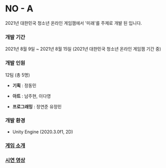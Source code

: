 # NO - A

2021년 대한민국 청소년 온라인 게임잼에서 '미래'를 주제로 개발 된 <NO-A>입니다.



### 개발 기간

2021년 8월 9일 ~ 2021년 8월 15일 (2021년 대한민국 청소년 온라인 게임잼 기간 중)



### 개발 인원

12팀 (총 5명)

- **기획** : 정동민

- **아트** : 남주현, 이다영

- **프로그래밍** : 정연준 유정민



### 개발 환경

- Unity Engine (2020.3.0f1, 2D)



### [게임 소개](./IntroGame.md)



### [시연 영상](https://drive.google.com/file/d/1lxvQ5sq8x3uaGX9ItLrv7zFoL0pVfCrW/view?usp=sharing)

